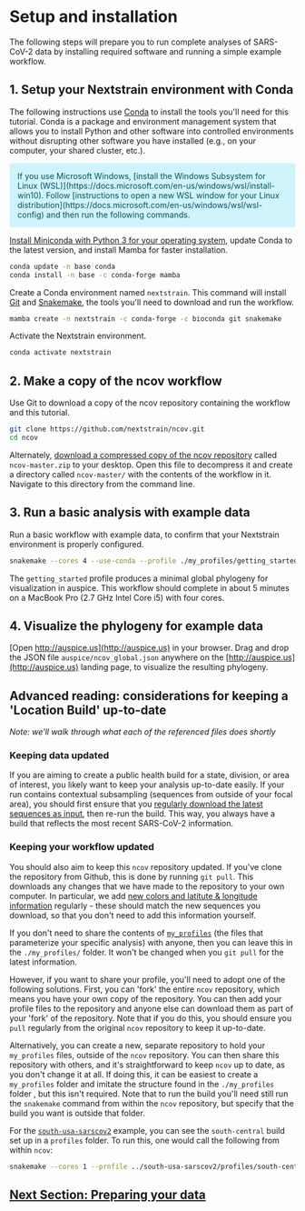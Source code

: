 # Setup and installation
<!-- WARNING -->
<!-- Do not edit this file from within the docs.nextstrain.org repository. -->
<!-- It is fetched from another repository to be included in the docs.nextstrain.org build. -->
<!-- So, if you edit it after it is fetched into docs.nextstrain.org, your changes will be lost. -->
<!-- Instead, edit this file in its own repository and commit your changes there. -->
<!-- For more details on this (temporary) implementation, see https://github.com/nextstrain/docs.nextstrain.org#fetching-of-documents-from-other-repositories -->
<!-- This file is fetched from: https://github.com/nextstrain/ncov/blob/master/docs/setup.md -->
<!-- WARNING -->
<!-- WARNING -->
<!-- WARNING -->

The following steps will prepare you to run complete analyses of SARS-CoV-2 data by installing required software and running a simple example workflow.

## 1. Setup your Nextstrain environment with Conda

The following instructions use [Conda](https://docs.conda.io/en/latest/) to install the tools you'll need for this tutorial.
Conda is a package and environment management system that allows you to install Python and other software into controlled environments without disrupting other software you have installed (e.g., on your computer, your shared cluster, etc.).

<p style="color: #055160; background-color: #cff4fc; border-color: #b6effb; padding: 1em; border-radius: .25rem;">
If you use Microsoft Windows, [install the Windows Subsystem for Linux (WSL)](https://docs.microsoft.com/en-us/windows/wsl/install-win10).
Follow [instructions to open a new WSL window for your Linux distribution](https://docs.microsoft.com/en-us/windows/wsl/wsl-config) and then run the following commands.
</p>

[Install Miniconda with Python 3 for your operating system](https://docs.conda.io/en/latest/miniconda.html), update Conda to the latest version, and install Mamba for faster installation.

```bash
conda update -n base conda
conda install -n base -c conda-forge mamba
```

Create a Conda environment named ``nextstrain``.
This command will install [Git](https://git-scm.com/) and [Snakemake](https://snakemake.readthedocs.io/en/stable/), the tools you'll need to download and run the workflow.

```bash
mamba create -n nextstrain -c conda-forge -c bioconda git snakemake
```

Activate the Nextstrain environment.

```bash
conda activate nextstrain
```

## 2. Make a copy of the ncov workflow

Use Git to download a copy of the ncov repository containing the workflow and this tutorial.

```bash
git clone https://github.com/nextstrain/ncov.git
cd ncov
```

Alternately, [download a compressed copy of the ncov repository](https://github.com/nextstrain/ncov/archive/refs/heads/master.zip) called `ncov-master.zip` to your desktop.
Open this file to decompress it and create a directory called `ncov-master/` with the contents of the workflow in it.
Navigate to this directory from the command line.

## 3. Run a basic analysis with example data

Run a basic workflow with example data, to confirm that your Nextstrain environment is properly configured.

```bash
snakemake --cores 4 --use-conda --profile ./my_profiles/getting_started
```

The `getting_started` profile produces a minimal global phylogeny for visualization in auspice.
This workflow should complete in about 5 minutes on a MacBook Pro (2.7 GHz Intel Core i5) with four cores.

## 4. Visualize the phylogeny for example data

[Open http://auspice.us](http://auspice.us) in your browser.
Drag and drop the JSON file `auspice/ncov_global.json` anywhere on the [http://auspice.us](http://auspice.us) landing page, to visualize the resulting phylogeny.

## Advanced reading: considerations for keeping a 'Location Build' up-to-date

_Note: we'll walk through what each of the referenced files does shortly_

### Keeping data updated
If you are aiming to create a public health build for a state, division, or area of interest, you likely want to keep your analysis up-to-date easily.
If your run contains contextual subsampling (sequences from outside of your focal area), you should first ensure that you [regularly download the latest sequences as input](data-prep.md), then re-run the build.
This way, you always have a build that reflects the most recent SARS-CoV-2 information.

### Keeping your workflow updated
You should also aim to keep this `ncov` repository updated.
If you've clone the repository from Github, this is done by running `git pull`.
This downloads any changes that we have made to the repository to your own computer.
In particular, we add [new colors and latitute & longitude information](customizing-analysis.md) regularly - these should match the new sequences you download, so that you don't need to add this information yourself.

If you don't need to share the contents of [`my_profiles`](orientation-files.md) (the files that parameterize your specific analysis) with anyone, then you can leave this in the `./my_profiles/` folder.
It won't be changed when you `git pull` for the latest information.

However, if you want to share your profile, you'll need to adopt one of the following solutions.
First, you can 'fork' the entire `ncov` repository, which means you have your own copy of the repository.
You can then add your profile files to the repository and anyone else can download them as part of your 'fork' of the repository.
Note that if you do this, you should ensure you `pull` regularly from the original `ncov` repository to keep it up-to-date.

Alternatively, you can create a new, separate repository to hold your `my_profiles` files, outside of the `ncov` repository.
You can then share this repository with others, and it's straightforward to keep `ncov` up to date, as you don't change it at all.
If doing this, it can be easiest to create a `my_profiles` folder and imitate the structure found in the `./my_profiles` folder , but this isn't required.
Note that to run the build you'll need still run the `snakemake` command from within the `ncov` repository, but specify that the build you want is outside that folder.

For the [`south-usa-sarscov2`](https://github.com/emmahodcroft/south-usa-sarscov2/) example, you can see the `south-central` build set up in a `profiles` folder.
To run this, one would call the following from within `ncov`:

```bash
snakemake --cores 1 --profile ../south-usa-sarscov2/profiles/south-central/
```

## [Next Section: Preparing your data](data-prep.md)

